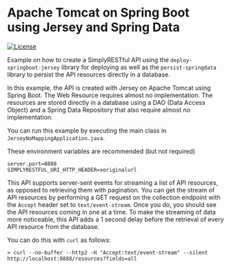 # Apache Tomcat on Spring Boot using Jersey and Spring Data
[![License](https://img.shields.io/badge/License-Apache%202.0-blue.svg?style=plastic)](https://opensource.org/licenses/Apache-2.0)

Example on how to create a SimplyRESTful API using the `deploy-springboot-jersey` library for deploying as well as the `persist-springdata` library to persist the API resources directly in a database.

In this example, the API is created with Jersey on Apache Tomcat using Spring Boot. The Web Resource requires almost no implementation. The resources are stored directly in a database using a DAO (Data Access Object) and a Spring Data Repository that also require almost no implementation.

You can run this example by executing the main class in `JerseyNoMappingApplication.java`.

These environment variables are recommended (but not required)

```
server.port=8888
SIMPLYRESTFUL_URI_HTTP_HEADER=xoriginalurl
```

This API supports server-sent events for streaming a list of API resources, as opposed to retrieving them with pagination. You can get the stream of API resources by performing a GET request on the collection endpoint with the `Accept` header set to `text/event-stream`. Once you do, you should see the API resources coming in one at a time. To make the streaming of data more noticeable, this API adds a 1 second delay before the retrieval of every API resource from the database.

You can do this with `curl` as follows:

```shell
> curl --no-buffer --http2 -H "Accept:text/event-stream" --silent http://localhost:8888/resources?fields=all
```
